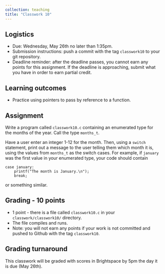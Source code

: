 ```yaml
---
collection: teaching
title: "Classwork 10"
---
```


## Logistics
* Due: Wednesday, May 26th no later than 1:35pm.
* Submission instructions: push a commit with the tag `classwork10` to your git
	repository.
* Deadline reminder: after the deadline passes, you cannot earn any points for
	this assignment. If the deadline is approaching, submit what you have in
	order to earn partial credit.

## Learning outcomes
* Practice using pointers to pass by reference to a function.

## Assignment

Write a program called `classwork10.c` containing an enumerated type for the
months of the year. Call the type `months_t`.

Have a user enter an integer 1-12 for the month. Then, using a `switch`
statement, print out a message to the user telling them which month it is,
using the values from `months_t` as the switch cases. For example, if `january`
was the first value in your enumerated type, your code should contain
```
case january:
	printf("The month is January.\n");
	break;
```
or something similar.

## Grading - 10 points
* 1 point - there is a file called `classwork10.c` in your
	`classwork/classwork10/` directory.
* The file compiles and runs.
* Note: you will not earn any points if your work is not committed and pushed to
Github with the tag `classwork10`.

## Grading turnaround
This classwork will be graded with scores in Brightspace by 5pm the day it is
due (May 26th).
